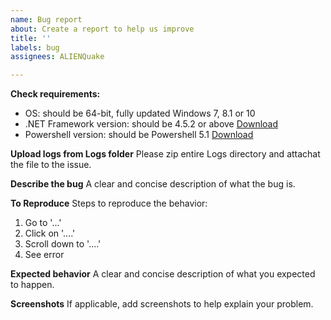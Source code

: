 ```yaml
---
name: Bug report
about: Create a report to help us improve
title: ''
labels: bug
assignees: ALIENQuake

---
```


**Check requirements:**
 - OS: should be 64-bit, fully updated Windows 7, 8.1 or 10
 - .NET Framework version: should be 4.5.2 or above [Download](https://www.microsoft.com/net/download/dotnet-framework-runtime)
 - Powershell version: should be Powershell 5.1 [Download](https://docs.microsoft.com/en-us/powershell/wmf/setup/install-configure)

**Upload logs from Logs folder**
Please zip entire Logs directory and attachat the file to the issue.

**Describe the bug**
A clear and concise description of what the bug is.

**To Reproduce**
Steps to reproduce the behavior:
1. Go to '...'
2. Click on '....'
3. Scroll down to '....'
4. See error

**Expected behavior**
A clear and concise description of what you expected to happen.

**Screenshots**
If applicable, add screenshots to help explain your problem.
